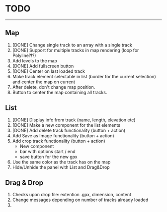 # TODO

***

## Map
1. [DONE] Change single track to an array with a single track
2. [DONE] Support for multiple tracks in map rendering (loop for Polyline?!?)
3. Add levels to the map
4. [DONE] Add fullscreen button
5. [DONE] Center on last loaded track
6. Make track element selectable in list (border for the current selection) and center the map on current
7. After delete, don't change map position.
8. Button to center the map containing all tracks.

## List
1. [DONE] Display info from track (name, length, elevation etc)
2. [DONE] Make a new component for the list elements
3. [DONE] Add delete track functionality (button + action)
4. Add Save as Image functionality (button + action)
5. Add crop track functionality (button + action)
    * New component
    + bar with options start / end 
    + save button for the new gpx
6. Use the same color as the track has on the map
7. Hide/Unhide the panel with List and Drag&Drop

## Drag & Drop
1. Checks upon drop file: extention .gpx, dimension, content
2. Change messages depending on number of tracks already loaded
3. 
